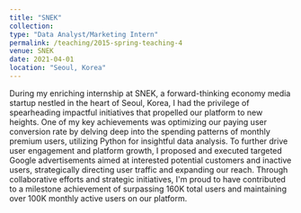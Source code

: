 ```yaml
---
title: "SNEK"
collection: 
type: "Data Analyst/Marketing Intern"
permalink: /teaching/2015-spring-teaching-4
venue: SNEK
date: 2021-04-01
location: "Seoul, Korea"
---
```


During my enriching internship at SNEK, a forward-thinking economy media startup nestled in the heart of Seoul, Korea, I had the privilege of spearheading impactful initiatives that propelled our platform to new heights. One of my key achievements was optimizing our paying user conversion rate by delving deep into the spending patterns of monthly premium users, utilizing Python for insightful data analysis. To further drive user engagement and platform growth, I proposed and executed targeted Google advertisements aimed at interested potential customers and inactive users, strategically directing user traffic and expanding our reach. Through collaborative efforts and strategic initiatives, I'm proud to have contributed to a milestone achievement of surpassing 160K total users and maintaining over 100K monthly active users on our platform. 

